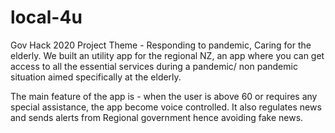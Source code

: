# local-4u

Gov Hack 2020 Project 
Theme - Responding to pandemic, Caring for the elderly. 
We built an utility app for the regional NZ, an app where you can get access to all the essential services during a pandemic/ non pandemic situation aimed specifically at the elderly.

The main feature of the app is - when the user is above 60 or requires any special assistance, the app become voice controlled. 
It also regulates news and sends alerts from Regional government hence avoiding fake news.  
